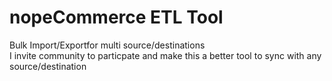 # nopeCommerce ETL Tool 
Bulk Import/Exportfor multi source/destinations  
I invite community to particpate and make this a better tool to sync with any source/destination
